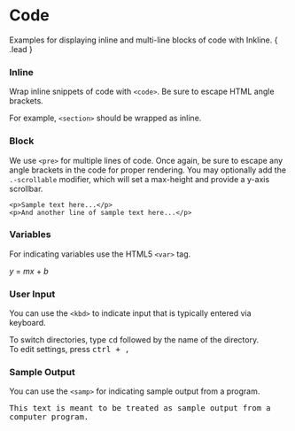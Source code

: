 # Code
Examples for displaying inline and multi-line blocks of code with Inkline. { .lead }

### Inline
Wrap inline snippets of code with `<code>`. Be sure to escape HTML angle brackets.

<i-code-preview title="Inline Code" link="https://github.com/inkline/inkline/tree/master/src/css/core/code">

For example, <code>&lt;section&gt;</code> should be wrapped as inline.

<template v-slot:html>

~~~html
For example, <code>&lt;section&gt;</code> should be wrapped as inline.
~~~

</template>
</i-code-preview>

### Block
We use `<pre>` for multiple lines of code. Once again, be sure to escape any angle brackets in the code for proper 
rendering. You may optionally add the `.-scrollable` modifier, which will set a max-height and provide a y-axis scrollbar.

<i-code-preview title="Code Block" link="https://github.com/inkline/inkline/tree/master/src/css/core/code">

<pre>
<code>&lt;p&gt;Sample text here...&lt;/p&gt;
&lt;p&gt;And another line of sample text here...&lt;/p&gt;</code>
</pre>

<template v-slot:html>

~~~html
<pre>
    <code>
        &lt;p&gt;Sample text here...&lt;/p&gt;
        &lt;p&gt;And another line of sample text here...&lt;/p&gt;
    </code>
</pre>
~~~

</template>
</i-code-preview>

### Variables
For indicating variables use the HTML5 `<var>` tag.

<i-code-preview title="Variables" link="https://github.com/inkline/inkline/tree/master/src/css/core/code">

<var>y</var> = <var>m</var><var>x</var> + <var>b</var>

<template v-slot:html>

~~~html
<var>y</var> = <var>m</var><var>x</var> + <var>b</var>
~~~

</template>
</i-code-preview>

### User Input
You can use the `<kbd>` to indicate input that is typically entered via keyboard.

<i-code-preview title="User Input" link="https://github.com/inkline/inkline/tree/master/src/css/core/code">

To switch directories, type <kbd>cd</kbd> followed by the name of the directory.<br>
To edit settings, press <kbd><kbd>ctrl</kbd> + <kbd>,</kbd></kbd>

<template v-slot:html>

~~~html
To switch directories, type <kbd>cd</kbd> followed by the name of the directory.<br>
To edit settings, press <kbd><kbd>ctrl</kbd> + <kbd>,</kbd></kbd>
~~~

</template>
</i-code-preview>

### Sample Output

You can use the `<samp>` for indicating sample output from a program.

<i-code-preview title="Sample Output" link="https://github.com/inkline/inkline/tree/master/src/css/core/code">

<samp>This text is meant to be treated as sample output from a computer program.</samp>

<template v-slot:html>

~~~html
<samp>This text is meant to be treated as sample output from a computer program.</samp>
~~~

</template>
</i-code-preview>

